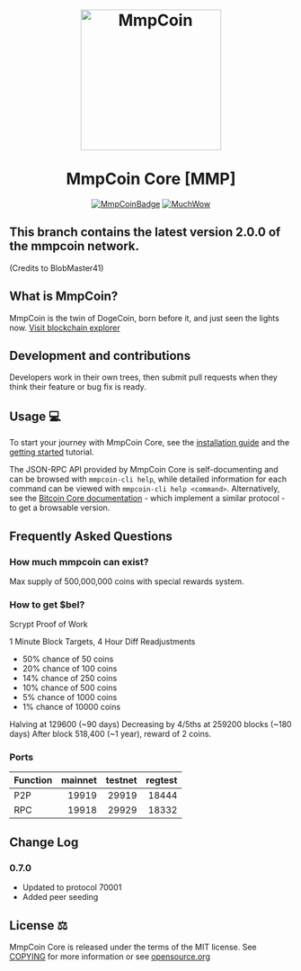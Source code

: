 <h1 align="center">
<img src="https://mmpcoin.com/images/logo.png" data-canonical-src="https://mmpcoin.com/images/logo.png" width="250" height="250" alt="MmpCoin"/>
<br/><br/>
MmpCoin Core [MMP]
</h1>

<div align="center">

[![MmpCoinBadge](https://img.shields.io/badge/MmpCoin-Coin-blue)](https://dogecoin.com)
[![MuchWow](https://img.shields.io/badge/OG-Coin-yellow.svg)](https://dogecoin.com)

</div>

## This branch contains the latest version 2.0.0 of the mmpcoin network.

(Credits to BlobMaster41)

## What is MmpCoin?
MmpCoin is the twin of DogeCoin, born before it, and just seen the lights now. [Visit blockchain explorer](https://mmpcoin.com/)

## Development and contributions
Developers work in their own trees, then submit pull requests when they think
their feature or bug fix is ready.

## Usage 💻

To start your journey with MmpCoin Core, see the [installation guide](INSTALL.md) and the [getting started](doc/getting-started.md) tutorial.

The JSON-RPC API provided by MmpCoin Core is self-documenting and can be browsed with `mmpcoin-cli help`, while detailed information for each command can be viewed with `mmpcoin-cli help <command>`. Alternatively, see the [Bitcoin Core documentation](https://developer.bitcoin.org/reference/rpc/) - which implement a similar protocol - to get a browsable version.

## Frequently Asked Questions

### How much mmpcoin can exist?
Max supply of 500,000,000 coins with special rewards system.

### How to get $bel?
Scrypt Proof of Work

1 Minute Block Targets, 4 Hour Diff Readjustments

* 50% chance of 50 coins
* 20% chance of 100 coins
* 14% chance of 250 coins
* 10% chance of 500 coins
* 5% chance of 1000 coins
* 1% chance of 10000 coins

Halving at 129600 (~90 days)
Decreasing by 4/5ths at 259200 blocks (~180 days)
After block 518,400 (~1 year), reward of 2 coins.

### Ports
| Function | mainnet | testnet | regtest |
| :------- |--------:| ------: | ------: |
| P2P      |   19919 |   29919 |   18444 |
| RPC      |   19918 |   29929 |   18332 |

## Change Log
### 0.7.0
- Updated to protocol 70001
- Added peer seeding

## License ⚖️
MmpCoin Core is released under the terms of the MIT license. See
[COPYING](COPYING) for more information or see
[opensource.org](https://opensource.org/licenses/MIT)

